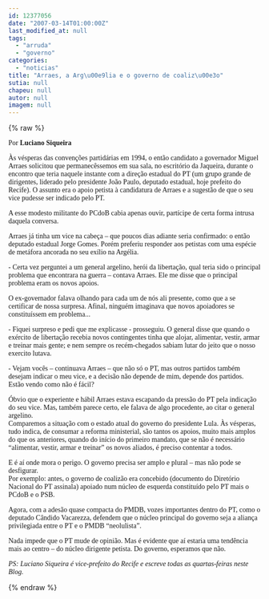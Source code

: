 ```yaml
---
id: 12377056
date: "2007-03-14T01:00:00Z"
last_modified_at: null
tags:
  - "arruda"
  - "governo"
categories:
  - "noticias"
title: "Arraes, a Arg\u00e9lia e o governo de coaliz\u00e3o"
sutia: null
chapeu: null
autor: null
imagem: null
---
```

{% raw %}
<p><P><FONT face=Verdana>Por <STRONG>Luciano Siqueira</STRONG></FONT></P></p>
<p><P><FONT face=Verdana>Às vésperas das convenções partidárias em 1994, o então candidato a governador Miguel Arraes solicitou que permanecêssemos em sua sala, no escritório da Jaqueira, durante o encontro que teria naquele instante com a direção estadual do PT (um grupo grande de dirigentes, liderado pelo presidente João Paulo, deputado estadual, hoje prefeito do Recife). O assunto era o apoio petista à candidatura de Arraes e a sugestão de que o seu vice pudesse ser indicado pelo PT.</FONT></P></p>
<p><P><FONT face=Verdana>A esse modesto militante do PCdoB cabia apenas ouvir, partícipe de certa forma intrusa daquela conversa.</FONT></P></p>
<p><P><FONT face=Verdana>Arraes já tinha um vice na cabeça – que poucos dias adiante seria confirmado: o então deputado estadual Jorge Gomes. Porém preferiu responder aos petistas com uma espécie de metáfora ancorada no seu exílio na Argélia.</FONT></P></p>
<p><P><FONT face=Verdana>- Certa vez perguntei a um general argelino, herói da libertação, qual teria sido o principal problema que encontrara na guerra – contava Arraes. Ele me disse que o principal problema eram os novos apoios.</FONT></P></p>
<p><P><FONT face=Verdana>O ex-governador falava olhando para cada um de nós ali presente, como que a se certificar de nossa surpresa. Afinal, ninguém imaginava que novos apoiadores se constituíssem em problema...</FONT></P></p>
<p><P><FONT face=Verdana>- Fiquei surpreso e pedi que me explicasse - prosseguiu. O general disse que quando o exército de libertação recebia novos contingentes tinha que alojar, alimentar, vestir, armar e treinar mais gente; e nem sempre os recém-chegados sabiam lutar do jeito que o nosso exercito lutava.</FONT></P></p>
<p><P><FONT face=Verdana>- Vejam vocês – continuava Arraes – que não só o PT, mas outros partidos também desejam indicar o meu vice, e a decisão não depende de mim, depende dos partidos. Estão vendo como não é fácil?</FONT></P></p>
<p><P><FONT face=Verdana>Óbvio que o experiente e hábil Arraes estava escapando da pressão do PT pela indicação do seu vice. Mas, também parece certo, ele falava de algo procedente, ao citar o general argelino.<BR>Comparemos a situação com o estado atual do governo do presidente Lula. Às vésperas, tudo indica, de consumar a reforma ministerial, são tantos os apoios, muito mais amplos do que os anteriores, quando do início do primeiro mandato, que se não é necessário “alimentar, vestir, armar e treinar” os novos aliados, é preciso contentar a todos. </FONT></P></p>
<p><P><FONT face=Verdana>E é aí onde mora o perigo. O governo precisa ser amplo e plural – mas não pode se desfigurar. <BR>Por exemplo: antes, o governo de coalizão era concebido (documento do Diretório Nacional do PT assinala) apoiado num núcleo de esquerda constituído pelo PT mais o PCdoB e o PSB. </FONT></P></p>
<p><P><FONT face=Verdana>Agora, com a adesão quase compacta do PMDB, vozes importantes dentro do PT, como o deputado Cândido Vacarezza, defendem que o núcleo principal do governo seja a aliança privilegiada entre o PT e o PMDB “neolulista”. </FONT></P></p>
<p><P><FONT face=Verdana>Nada impede que o PT mude de opinião. Mas é evidente que aí estaria uma tendência mais ao centro – do núcleo dirigente petista. Do governo, esperamos que não.</FONT></P></p>
<p><P><FONT face=Verdana><EM>PS: Luciano Siqueira é vice-prefeito do Recife e escreve todas as quartas-feiras neste Blog.</EM></FONT></P> </p>
{% endraw %}